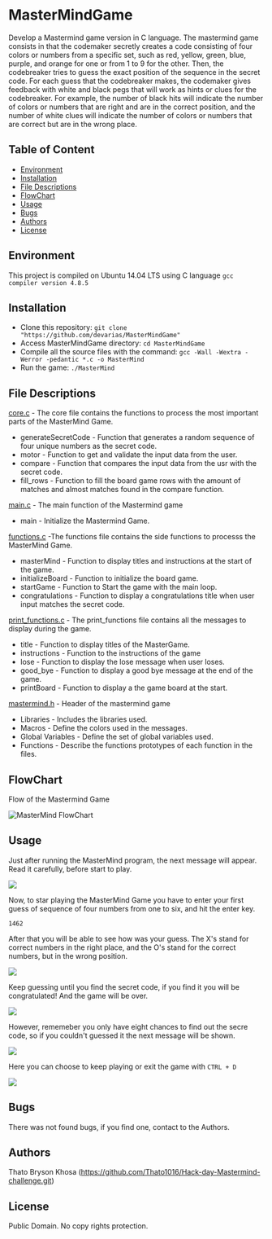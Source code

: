 # MasterMindGame
Develop a Mastermind game version in C language. The mastermind game consists in that the codemaker secretly creates a code consisting of four colors or numbers from a specific set, such as red, yellow, green, blue, purple, and orange for one or from 1 to 9 for the other. Then, the codebreaker tries to guess the exact position of the sequence in the secret code. For each guess that the codebreaker makes, the codemaker gives feedback with white and black pegs that will work as hints or clues for the codebreaker. For example, the number of black hits will indicate the number of colors or numbers that are right and are in the correct position, and the number of white clues will indicate the number of colors or numbers that are correct but are in the wrong place.

## Table of Content
* [Environment](#environment)
* [Installation](#installation)
* [File Descriptions](#file-descriptions)
* [FlowChart](#FlowChart)
* [Usage](#Usage)
* [Bugs](#bugs)
* [Authors](#authors)
* [License](#license)

## Environment
This project is compiled on Ubuntu 14.04 LTS using C language `gcc compiler version 4.8.5`

## Installation
* Clone this repository: `git clone "https://github.com/devarias/MasterMindGame"`
* Access MasterMindGame directory: `cd MasterMindGame`
* Compile all the source files with the command: `gcc -Wall -Wextra -Werror -pedantic *.c -o MasterMind`
* Run the game: `./MasterMind`

## File Descriptions
[core.c](core.c) - The core file contains the functions to process the most important parts of the MasterMind Game.
* generateSecretCode - Function  that generates a random sequence of four unique numbers as the secret code. 
* motor - Function to get and validate the input data from the user.
* compare - Function that compares the input data from the usr with the secret code.
* fill_rows - Function to fill the board game rows with the amount of matches and almost matches found in the compare function.


[main.c](main.c) - The main function of the Mastermind game
* main - Initialize the Mastermind Game.


[functions.c](functions.c) -The functions file contains the side functions to processs the MasterMind Game.
* masterMind - Function to display titles and instructions at the start of the game.
* initializeBoard - Function to initialize the board game.
* startGame - Function to Start the game with the main loop.
* congratulations - Function to display a congratulations title when user input matches the secret code.


[print_functions.c](print_functions.c) - The print_functions file contains all the messages to display during the game.
* title - Function to display titles of the MasterGame.
* instructions - Function to the instructions of the game
* lose - Function to display the lose message when user loses.
* good_bye - Function to display a good bye message at the end of the game.
* printBoard - Function to display a the game board at the start.


[mastermind.h](mastermind.h) - Header of the mastermind game
* Libraries - Includes the libraries used.
* Macros - Define the colors used in the messages.
* Global Variables - Define the set of global variables used.
* Functions - Describe the functions prototypes of each function in the files.


## FlowChart
Flow of the Mastermind Game

![MasterMind FlowChart](https://i.imgur.com/SQym2Yy.png)


## Usage

Just after running the MasterMind program, the next message will appear. Read it carefully, before start to play.

![](https://miro.medium.com/max/700/1*jYideFoZXP2d_LKvI09Cvg.jpeg)

Now, to star playing the MasterMind Game you have to enter your first guess of sequence of four numbers from one to six, and hit the enter key.

```
1462
```
After that you will be able to see how was your guess. The X's stand for correct numbers in the right place, and the O's stand for the correct numbers, but in the wrong position.

![](https://miro.medium.com/max/700/1*XZfLYZC7FaemQyXaIjd0jQ.jpeg)

Keep guessing until you find the secret code, if you find it you will be congratulated! And the game will be over.

![](https://miro.medium.com/max/700/1*x-J8aYoJCQI1BSkDxSi_rg.jpeg)

However, rememeber you only have eight chances to find out the secre code, so if you couldn't guessed it the next message will be shown.

![](https://miro.medium.com/max/700/1*gHhA8B9a6bJGd6_u-KPNzg.jpeg)

Here you can choose to keep playing or exit the game with `CTRL + D`

![](https://miro.medium.com/max/700/1*DNF9nIJis_BTJw12xpysxg.jpeg)

## Bugs
There was not found bugs, if you find one, contact to the Authors.

## Authors
Thato Bryson Khosa (https://github.com/Thato1016/Hack-day-Mastermind-challenge.git)


## License
Public Domain. No copy rights protection.
